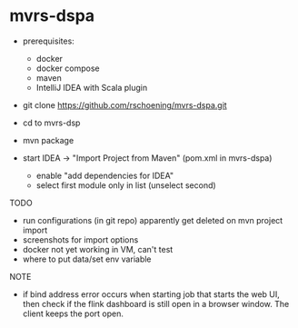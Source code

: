 # mvrs-dspa

* prerequisites:
  * docker
  * docker compose
  * maven
  * IntelliJ IDEA with Scala plugin
  
* git clone https://github.com/rschoening/mvrs-dspa.git
* cd to mvrs-dsp
* mvn package
* start IDEA -> "Import Project from Maven" (pom.xml in mvrs-dspa)
  * enable "add dependencies for IDEA"
  * select first module only in list (unselect second)
  
  
TODO
* run configurations (in git repo) apparently get deleted on mvn project import
* screenshots for import options
* docker not yet working in VM, can't test
* where to put data/set env variable

NOTE
* if bind address error occurs when starting job that starts the web UI, then check if the flink dashboard is still open in a browser window. The client keeps the port open. 
